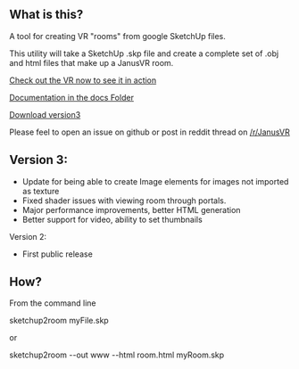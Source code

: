 What is this?
-------------

A tool for creating VR "rooms" from google SketchUp files.

This utility will take a SketchUp .skp file and create a complete set of .obj and html files that make up a JanusVR room.


[Check out the VR now to see it in action](janus://static.croxford.me/VRSite/)

[Documentation in the docs Folder](docs/index.md)

[Download version3](https://github.com/lisa-lionheart/sketchup2room/archive/v3.zip)

Please feel to open an issue on github or post in reddit thread on [/r/JanusVR](http://www.reddit.com/r/janusVR)


Version 3:
----------

- Update for being able to create Image elements for images not imported as texture
- Fixed shader issues with viewing room through portals.
- Major performance improvements, better HTML generation
- Better support for video, ability to set thumbnails

Version 2:

- First public release

How?
----

From the command line

sketchup2room myFile.skp

or

sketchup2room --out www --html room.html  myRoom.skp
